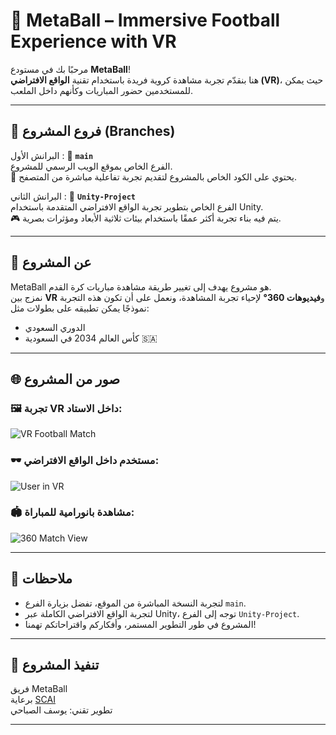 # 🧠 MetaBall – Immersive Football Experience with VR

مرحبًا بك في مستودع **MetaBall**!  
هنا بنقدّم تجربة مشاهدة كروية فريدة باستخدام تقنية **الواقع الافتراضي (VR)**، حيث يمكن للمستخدمين حضور المباريات وكأنهم داخل الملعب.

---

## 🔀 فروع المشروع (Branches)

البرانش الأول : 🔹 **`main`**  
الفرع الخاص بموقع الويب الرسمي للمشروع.  
📁 يحتوي على الكود الخاص بالمشروع لتقديم تجربة تفاعلية مباشرة من المتصفح.

البرانش الثاني : 🔹 **`Unity-Project`**  
الفرع الخاص بتطوير تجربة الواقع الافتراضي المتقدمة باستخدام Unity.  
🎮 يتم فيه بناء تجربة أكثر عمقًا باستخدام بيئات ثلاثية الأبعاد ومؤثرات بصرية.

---

## 🧩 عن المشروع

MetaBall هو مشروع يهدف إلى تغيير طريقة مشاهدة مباريات كرة القدم.  
نمزج بين **VR** و**فيديوهات 360°** لإحياء تجربة المشاهدة، ونعمل على أن تكون هذه التجربة نموذجًا يمكن تطبيقه على بطولات مثل:

- الدوري السعودي
- كأس العالم 2034 في السعودية 🇸🇦

---

## 🌐 صور من المشروع

### 🖼️ تجربة VR داخل الاستاد:
![VR Football Match](https://cdn.pixabay.com/photo/2022/06/12/19/45/vr-7260104_1280.jpg)

### 🕶️ مستخدم داخل الواقع الافتراضي:
![User in VR](https://cdn.pixabay.com/photo/2020/01/22/17/59/vr-4783619_1280.jpg)

### 🏟️ مشاهدة بانورامية للمباراة:
![360 Match View](https://cdn.pixabay.com/photo/2021/05/20/19/58/stadium-6270026_1280.jpg)

---

## 📌 ملاحظات

- لتجربة النسخة المباشرة من الموقع، تفضل بزيارة الفرع `main`.
- لتجربة الواقع الافتراضي الكاملة عبر Unity، توجه إلى الفرع `Unity-Project`.
- المشروع في طور التطوير المستمر، وأفكاركم واقتراحاتكم تهمنا!

---

## 🧠 تنفيذ المشروع

فريق MetaBall  
برعاية [SCAI](https://scai.sa)  
تطوير تقني: يوسف الصباحي

---
